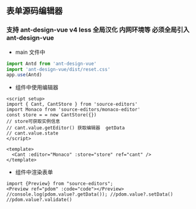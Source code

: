 ## 表单源码编辑器

### 支持 ant-design-vue v4 less 全局汉化 内网环境等 必须全局引入 ant-design-vue

- main 文件中

```js
import Antd from 'ant-design-vue'
import 'ant-design-vue/dist/reset.css'
app.use(Antd)
```

- 组件中使用编辑器

```vue
<script setup>
import { Cant, CantStore } from 'source-editors'
import Monaco from 'source-editors/monaco-editor'
const store = = new CantStore({})
// store可获取实例信息
// cant.value.getEditor() 获取编辑器  getData
// cant.value.state
</script>

<template>
  <Cant :editor="Monaco" :store="store" ref="cant" />
</template>
```

- 组件中渲染表单

```vue
import {Preview} from "source-editors";
<Preview ref="pdom" :code="code"></Preview>
//console.log(pdom.value?.getData()); //pdom.value?.setData()
//pdom.value?.validate()
```
